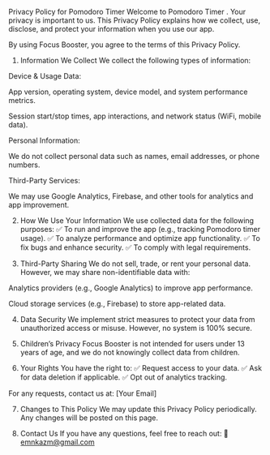 Privacy Policy for Pomodoro Timer
Welcome to Pomodoro Timer . Your privacy is important to us. This Privacy Policy explains how we collect, use, disclose, and protect your information when you use our app.

By using Focus Booster, you agree to the terms of this Privacy Policy.

1. Information We Collect
We collect the following types of information:

Device & Usage Data:

App version, operating system, device model, and system performance metrics.

Session start/stop times, app interactions, and network status (WiFi, mobile data).

Personal Information:

We do not collect personal data such as names, email addresses, or phone numbers.

Third-Party Services:

We may use Google Analytics, Firebase, and other tools for analytics and app improvement.

2. How We Use Your Information
We use collected data for the following purposes:
✅ To run and improve the app (e.g., tracking Pomodoro timer usage).
✅ To analyze performance and optimize app functionality.
✅ To fix bugs and enhance security.
✅ To comply with legal requirements.

3. Third-Party Sharing
We do not sell, trade, or rent your personal data. However, we may share non-identifiable data with:

Analytics providers (e.g., Google Analytics) to improve app performance.

Cloud storage services (e.g., Firebase) to store app-related data.

4. Data Security
We implement strict measures to protect your data from unauthorized access or misuse. However, no system is 100% secure.

5. Children’s Privacy
Focus Booster is not intended for users under 13 years of age, and we do not knowingly collect data from children.

6. Your Rights
You have the right to:
✅ Request access to your data.
✅ Ask for data deletion if applicable.
✅ Opt out of analytics tracking.

For any requests, contact us at: [Your Email]

7. Changes to This Policy
We may update this Privacy Policy periodically. Any changes will be posted on this page.

8. Contact Us
If you have any questions, feel free to reach out:
📧 emnkazm@gmail.com

